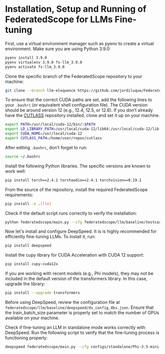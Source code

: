# Installation, Setup and Running of FederatedScope for LLMs Fine-tuning

First, use a virtual environment manager such as pyenv to create a virtual environment. Make sure you are using Python 3.9.0:

```bash
pyenv install 3.9.0
pyenv virtualenv 3.9.0 fs-llm_3.9.0
pyenv activate fs-llm_3.9.0
```

Clone the specific branch of the FederatedScope repository to your machine:

```bash
git clone --branch llm-eloquence https://github.com/jordiluque/FederatedScope.git
```

To ensure that the correct CUDA paths are set, add the following lines to your `.bashrc` (or equivalent shell configuration file). The CUDA version should be around version 12 (e.g., 12.4, 12.5, or 12.6). If you don’t already have the [CUTLASS](https://github.com/NVIDIA/cutlass) repository installed, clone and set it up on your machine.

```bash
export PATH=/usr/local/cuda-12/bin/:$PATH
export LD_LIBRARY_PATH=/usr/local/cuda-12/lib64:/usr/local/cuda-12/lib:$LD_LIBRARY_PATH
export CUDA_HOME=/usr/local/cuda-12
export CUTLASS_PATH=/home/user/repos/cutlass 
```

After editing `.bashrc`, don't forget to run:

```bash
source ~/.bashrc
```

Install the following Python libraries. The specific versions are known to work well:
```bash
pip install torch==2.4.1 torchaudio==2.4.1 torchvision==0.19.1
```

From the source of the repository, install the required FederatedScope requirements:
```bash
pip install -e .[llm]
```

Check if the default script runs correctly to verify the installation:

```bash
python federatedscope/main.py --cfg federatedscope/llm/baseline/testcase.yaml
```

Now let's install and configure DeepSpeed. It is is highly recommended for efficiently fine-tuning LLMs. To install it, run:

```bash
pip install deepspeed
```

Install the cupy library for CUDA Acceleration with CUDA 12 support:

```bash
pip install cupy-cuda12x
```

If you are working with recent models (e.g., Phi models), they may not be included in the default version of the transformers library. In this case, upgrade the library:

```bash
pip install --upgrade transformers
```

Before using DeepSpeed, review the configuration file at `federatedscope/llm/baseline/deepspeed/ds_config_4bs.json`. Ensure that the train_batch_size parameter is properly set to match the number of GPUs available on your machine.

Check if fine-tuning an LLM in standalone mode works correctly with DeepSpeed. Run the following script to verify that the fine-tuning process is functioning properly:

```bash
deepspeed federatedscope/main.py --cfg configs/standalone/Phi-3.5-mini-instruct/ds_3c_200r_30ls.yaml
```